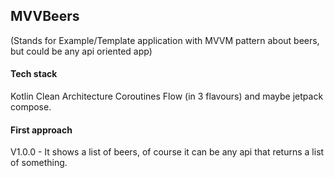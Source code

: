 ## MVVBeers
(Stands for Example/Template application with MVVM pattern about beers, but could be any api oriented app)

#### Tech stack
Kotlin
Clean Architecture
Coroutines
Flow (in 3 flavours)
and maybe jetpack compose.

#### First approach
V1.0.0 - It shows a list of beers, of course it can be any api that returns a list of something.

